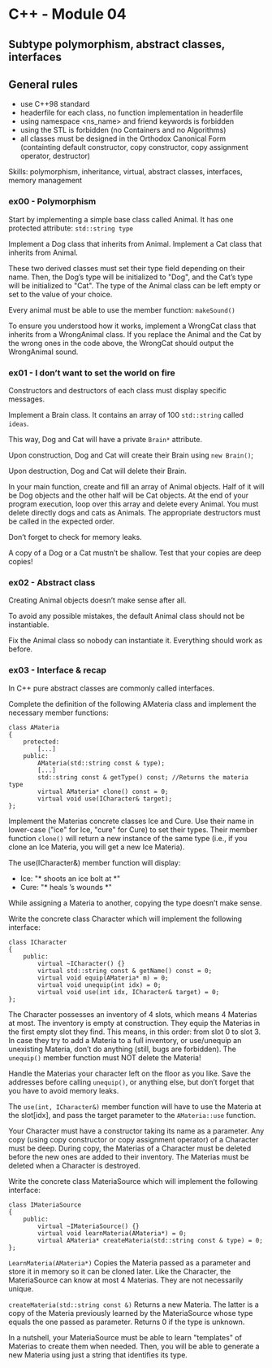 # C++ - Module 04
## Subtype polymorphism, abstract classes, interfaces

## General rules

- use C++98 standard
- headerfile for each class, no function implementation in headerfile
- using namespace <ns_name> and friend keywords is forbidden
- using the STL is forbidden (no Containers and no Algorithms)
- all classes must be designed in the Orthodox Canonical Form (containting default constructor, copy constructor, copy assignment operator, destructor)

Skills: polymorphism, inheritance, virtual, abstract classes, interfaces, memory management


### ex00 - Polymorphism

Start by implementing a simple base class called Animal. It has one protected
attribute: ```std::string type```

Implement a Dog class that inherits from Animal.
Implement a Cat class that inherits from Animal.

These two derived classes must set their type field depending on their name. Then,
the Dog’s type will be initialized to "Dog", and the Cat’s type will be initialized to "Cat".
The type of the Animal class can be left empty or set to the value of your choice.

Every animal must be able to use the member function: ```makeSound()```

To ensure you understood how it works, implement a WrongCat class that inherits
from a WrongAnimal class. If you replace the Animal and the Cat by the wrong ones
in the code above, the WrongCat should output the WrongAnimal sound.


### ex01 - I don’t want to set the world on fire

Constructors and destructors of each class must display specific messages.

Implement a Brain class. It contains an array of 100 ```std::string``` called ```ideas```.

This way, Dog and Cat will have a private ```Brain*``` attribute.

Upon construction, Dog and Cat will create their Brain using ```new Brain()```;

Upon destruction, Dog and Cat will delete their Brain.

In your main function, create and fill an array of Animal objects. Half of it will be Dog objects and the other half will be Cat objects. At the end of your program execution, loop over this array and delete every Animal. You must delete directly dogs
and cats as Animals. The appropriate destructors must be called in the expected order.

Don’t forget to check for memory leaks.

A copy of a Dog or a Cat mustn’t be shallow. Test that your copies are deep copies!


### ex02 - Abstract class

Creating Animal objects doesn’t make sense after all.

To avoid any possible mistakes, the default Animal class should not be instantiable.

Fix the Animal class so nobody can instantiate it. Everything should work as before.


### ex03 - Interface & recap

In C++ pure abstract classes are commonly called interfaces. 

Complete the definition of the following AMateria class and implement the necessary member functions:

```
class AMateria
{
    protected:
        [...]
    public:
        AMateria(std::string const & type);
        [...]
        std::string const & getType() const; //Returns the materia type
        virtual AMateria* clone() const = 0;
        virtual void use(ICharacter& target);
};
```

Implement the Materias concrete classes Ice and Cure. Use their name in lower-case ("ice" for Ice, "cure" for Cure) to set their types. Their member function ```clone()``` will return a new instance of the same type (i.e., if you clone an Ice Materia, you will get a new Ice Materia).

The use(ICharacter&) member function will display:
 - Ice: "* shoots an ice bolt at <name> *"
 - Cure: "* heals <name>’s wounds *"

While assigning a Materia to another, copying the type doesn’t make
sense.

Write the concrete class Character which will implement the following interface:

```
class ICharacter
{
    public:
        virtual ~ICharacter() {}
        virtual std::string const & getName() const = 0;
        virtual void equip(AMateria* m) = 0;
        virtual void unequip(int idx) = 0;
        virtual void use(int idx, ICharacter& target) = 0;
};
```

The Character possesses an inventory of 4 slots, which means 4 Materias at most.
The inventory is empty at construction. They equip the Materias in the first empty slot they find. This means, in this order: from slot 0 to slot 3. In case they try to add a Materia to a full inventory, or use/unequip an unexisting Materia, don’t do anything (still, bugs are forbidden). The ```unequip()``` member function must NOT delete the
Materia!

Handle the Materias your character left on the floor as you like.
 Save the addresses before calling ```unequip()```, or anything else, but don’t forget that you have to avoid memory leaks.

The ```use(int, ICharacter&)``` member function will have to use the Materia at the slot[idx], and pass the target parameter to the ```AMateria::use``` function.

Your Character must have a constructor taking its name as a parameter. Any copy (using copy constructor or copy assignment operator) of a Character must be deep. During copy, the Materias of a Character must be deleted before the new ones are added to their inventory. The Materias must be deleted when a Character is destroyed.

Write the concrete class MateriaSource which will implement the following interface:

```
class IMateriaSource
{
    public:
        virtual ~IMateriaSource() {}
        virtual void learnMateria(AMateria*) = 0;
        virtual AMateria* createMateria(std::string const & type) = 0;
};
```

```LearnMateria(AMateria*)```
Copies the Materia passed as a parameter and store it in memory so it can be cloned later. Like the Character, the MateriaSource can know at most 4 Materias. They are not necessarily unique.

```createMateria(std::string const &)```
Returns a new Materia. The latter is a copy of the Materia previously learned by the MateriaSource whose type equals the one passed as parameter. Returns 0 if the type is unknown.

In a nutshell, your MateriaSource must be able to learn "templates" of Materias to create them when needed. Then, you will be able to generate a new Materia using just a string that identifies its type.
